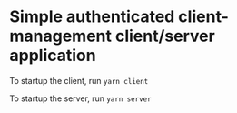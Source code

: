 # Simple authenticated client-management client/server application

To startup the client, run 
`yarn client`

To startup the server, run
`yarn server`
